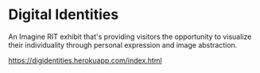 # Digital Identities
An Imagine RIT exhibit that's providing visitors the opportunity to visualize their individuality through personal expression and image abstraction.

https://digidentities.herokuapp.com/index.html
